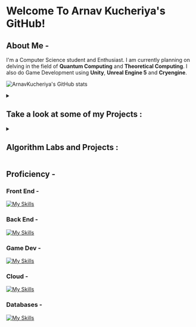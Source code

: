 # Welcome To Arnav Kucheriya's GitHub!
## About Me -
I'm a Computer Science student and Enthusiast. I am currently planning on delving in the field of **Quantum Computing** and **Theoretical Computing**.
I also do Game Development using **Unity**, **Unreal Engine 5** and **Cryengine**.

![ArnavKucheriya's GitHub stats](https://github-readme-stats.vercel.app/api?username=ArnavKucheriya&show_icons=true&theme=dracula)

<details>
  <summary><h2>Take a look at some of my Projects :</h2></summary>
<br>
<a href="https://arnavkucheriya.github.io/InitialDrift/">Initial Drift</a>

![IMAGE1](https://github.com/ArnavKucheriya/InitialDrift/blob/main/Images/Screenshot%20(62).png)

<a href="https://arnavkucheriya.github.io/DoomsDay_Fractals/">Dooms Day Fractals</a>

![Julia2](https://github.com/ArnavKucheriya/DoomsDay_Fractals/blob/main/ReadMeImgs/Screenshot%20(4).png)

<a href="https://arnavkucheriya.github.io/CityRunner/">City Runner</a>

![Start Screen](https://github.com/ArnavKucheriya/CityRunner/blob/main/Images/Screenshot%20(57).png)
</details>
<details>
  <summary><h2>Algorithm Labs and Projects :</h2></summary>
  <br>
  <a href="https://github.com/ArnavKucheriya/CS3_CRHS">CR-CS Algorithms</a>
  
  <a href="https://github.com/ArnavKucheriya/CS4_ReGex_Labs">CS4-Regex</a>
  </details>
  
## Proficiency -

### Front End -

  [![My Skills](https://skillicons.dev/icons?i=js,html,css,angular,react,jquery)](https://skillicons.dev)
  
### Back End -

  [![My Skills](https://skillicons.dev/icons?i=java,cpp,cs,c,python,rust)](https://skillicons.dev)
  
### Game Dev -

  [![My Skills](https://skillicons.dev/icons?i=unity,unreal)](https://skillicons.dev)

### Cloud -

  [![My Skills](https://skillicons.dev/icons?i=azure,aws)](https://skillicons.dev)
  
### Databases -

  [![My Skills](https://skillicons.dev/icons?i=mysql,mongodb)](https://skillicons.dev)




<!--
**ArnavKucheriya/ArnavKucheriya** is a ✨ _special_ ✨ repository because its `README.md` (this file) appears on your GitHub profile.

Here are some ideas to get you started:

- 🔭 I’m currently working on ...
- 🌱 I’m currently learning ...
- 👯 I’m looking to collaborate on ...
- 🤔 I’m looking for help with ...
- 💬 Ask me about ...
- 📫 How to reach me: ...
- 😄 Pronouns: ...
- ⚡ Fun fact: ...
-->
